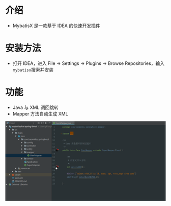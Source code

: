 # 介绍

- MybatisX 是一款基于 IDEA 的快速开发插件

# 安装方法

- 打开 IDEA，进入 File -> Settings -> Plugins -> Browse Repositories，输入`mybatisx`搜索并安装

# 功能

- Java 与 XML 调回跳转
- Mapper 方法自动生成 XML

![image-20211120145318885](pics/image-20211120145318885.png)

